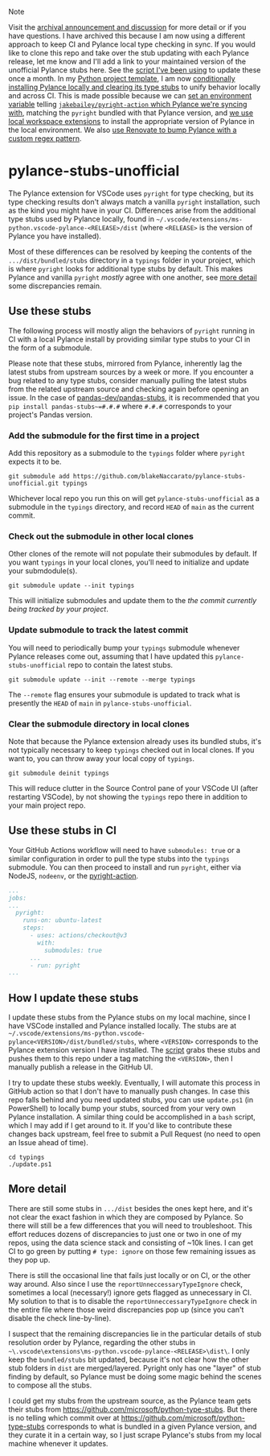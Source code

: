 > [!NOTE]  
> Visit the [archival announcement and discussion](https://github.com/blakeNaccarato/blakeNaccarato/discussions/1) for more detail or if you have questions. I have archived this because I am now using a different approach to keep CI and Pylance local type checking in sync. If you would like to clone this repo and take over the stub updating with each Pylance release, let me know and I'll add a link to your maintained version of the unofficial Pylance stubs here. See the [script I've been using](https://github.com/blakeNaccarato/pylance-stubs-unofficial/blob/main/update.ps1) to update these once a month. In my [Python project template](https://github.com/blakeNaccarato/copier-python), I am now [conditionally installing Pylance locally and clearing its type stubs]([https://github.com/blakeNaccarato/copier-python/blob/00868172542178a2a857245ca1e385c2c6692471/scripts/Sync-Py.ps1#L27-L46](https://github.com/blakeNaccarato/copier-python/blob/3f0983a6841eb8debaa7fa29a3ed15a48b901c46/scripts/Sync-Py.ps1#L27-L46)) to unify behavior locally and across CI. This is made possible because we can [set an environment variable](https://github.com/blakeNaccarato/copier-python/blob/3f0983a6841eb8debaa7fa29a3ed15a48b901c46/scripts/Initialize-Shell.ps1#L30) telling [`jakebailey/pyright-action` which Pylance we're syncing with](https://github.com/blakeNaccarato/copier-python/blob/3f0983a6841eb8debaa7fa29a3ed15a48b901c46/.github/workflows/ci.yml#L148-L151), matching the `pyright` bundled with that Pylance version, and [we use local workspace extensions](https://code.visualstudio.com/updates/v1_89#_local-workspace-extensions) to install the appropriate version of Pylance in the local environment. We also [use Renovate to bump Pylance with a custom regex pattern](https://github.com/blakeNaccarato/copier-python/blob/3f0983a6841eb8debaa7fa29a3ed15a48b901c46/.renovaterc.json#L20-L37).

# pylance-stubs-unofficial

The Pylance extension for VSCode uses `pyright` for type checking, but its type checking results don't always match a vanilla `pyright` installation, such as the kind you might have in your CI. Differences arise from the additional type stubs used by Pylance locally, found in `~/.vscode/extensions/ms-python.vscode-pylance-<RELEASE>/dist` (where `<RELEASE>` is the version of Pylance you have installed).

Most of these differences can be resolved by keeping the contents of the `.../dist/bundled/stubs` directory in a `typings` folder in your project, which is where `pyright` looks for additional type stubs by default. This makes Pylance and vanilla `pyright` _mostly_ agree with one another, see [more detail](#more-detail) some discrepancies remain.

## Use these stubs

The following process will mostly align the behaviors of `pyright` running in CI with a local Pylance install by providing similar type stubs to your CI in the form of a submodule.

Please note that these stubs, mirrored from Pylance, inherently lag the latest stubs from upstream sources by a week or more. If you encounter a bug related to any type stubs, consider manually pulling the latest stubs from the related upstream source and checking again before opening an issue. In the case of [pandas-dev/pandas-stubs](https://github.com/pandas-dev/pandas-stubs), it is recommended that you `pip install pandas-stubs~=#.#.#` where `#.#.#` corresponds to your project's Pandas version.

### Add the submodule for the first time in a project

Add this repository as a submodule to the `typings` folder where `pyright` expects it to be.

```Shell
git submodule add https://github.com/blakeNaccarato/pylance-stubs-unofficial.git typings
```

Whichever local repo you run this on will get `pylance-stubs-unofficial` as a submodule in the `typings` directory, and record `HEAD` of `main` as the current commit.

### Check out the submodule in other local clones

Other clones of the remote will not populate their submodules by default. If you want `typings` in your local clones, you'll need to initialize and update your submdodule(s).

```Shell
git submodule update --init typings
```

This will initialize submodules and update them to the _the commit currently being tracked by your project_.

### Update submodule to track the latest commit

You will need to periodically bump your `typings` submodule whenever Pylance releases come out, assuming that I have updated this `pylance-stubs-unofficial` repo to contain the latest stubs.

```Shell
git submodule update --init --remote --merge typings
```

The `--remote` flag ensures your submodule is updated to track what is presently the `HEAD` of `main` in `pylance-stubs-unofficial`.

### Clear the submodule directory in local clones

Note that because the Pylance extension already uses its bundled stubs, it's not typically necessary to keep `typings` checked out in local clones. If you want to, you can throw away your local copy of `typings`.

```Shell
git submodule deinit typings
```

This will reduce clutter in the Source Control pane of your VSCode UI (after restarting VSCode), by not showing the `typings` repo there in addition to your main project repo.

## Use these stubs in CI

Your GitHub Actions workflow will need to have `submodules: true` or a similar configuration in order to pull the type stubs into the `typings` submodule. You can then proceed to install and run `pyright`, either via NodeJS, `nodeenv`, or the [pyright-action](https://github.com/jakebailey/pyright-action).

```YAML
...
jobs:
...
  pyright:
    runs-on: ubuntu-latest
    steps:
      - uses: actions/checkout@v3
        with:
          submodules: true
      ...
      - run: pyright
...
```

## How I update these stubs

I update these stubs from the Pylance stubs on my local machine, since I have VSCode installed and Pylance installed locally. The stubs are at `~/.vscode/extensions/ms-python.vscode-pylance<VERSION>/dist/bundled/stubs`, where `<VERSION>` corresponds to the Pylance extension version I have installed. The [script](https://github.com/blakeNaccarato/pylance-stubs-unofficial/blob/main/update.ps1) grabs these stubs and pushes them to this repo under a tag matching the `<VERSION>`, then I manually publish a release in the GitHub UI.

I try to update these stubs weekly. Eventually, I will automate this process in GitHub action so that I don't have to manually push changes. In case this repo falls behind and you need updated stubs, you can use `update.ps1` (in PowerShell) to locally bump your stubs, sourced from your very own Pylance installation. A similar thing could be accomplished in a `bash` script, which I may add if I get around to it. If you'd like to contribute these changes back upstream, feel free to submit a Pull Request (no need to open an Issue ahead of time).

```Shell
cd typings
./update.ps1
```

## More detail

There are still some stubs in `.../dist` besides the ones kept here, and it's not clear the exact fashion in which they are composed by Pylance. So there will still be a few differences that you will need to troubleshoot. This effort reduces dozens of discrepancies to just one or two in one of my repos, using the data science stack and consisting of ~10k lines. I can get CI to go green by putting `# type: ignore` on those few remaining issues as they pop up.

There is still the occasional line that fails just locally or on CI, or the other way around. Also since I use the `reportUnneccessaryTypeIgnore` check, sometimes a local (necessary!) ignore gets flagged as unnecessary in CI. My solution to that is to disable the `reportUnneccessaryTypeIgnore` check in the entire file where those weird discrepancies pop up (since you can't disable the check line-by-line).

I suspect that the remaining discrepancies lie in the particular details of stub resolution order by Pylance, regarding the other stubs in `~\.vscode\extensions\ms-python.vscode-pylance-<RELEASE>\dist\`. I only keep the `bundled/stubs` bit updated, because it's not clear how the other stub folders in `dist` are merged/layered. Pyright only has one "layer" of stub finding by default, so Pylance must be doing some magic behind the scenes to compose all the stubs.

I could get my stubs from the upstream source, as the Pylance team gets their stubs from <https://github.com/microsoft/python-type-stubs>. But there is no telling which commit over at <https://github.com/microsoft/python-type-stubs> corresponds to what is bundled in a given Pylance version, and they curate it in a certain way, so I just scrape Pylance's stubs from my local machine whenever it updates.
